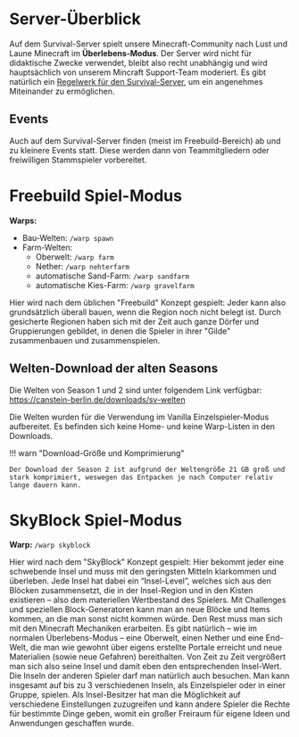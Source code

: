 # Server-Überblick

Auf dem Survival-Server spielt unsere Minecraft-Community nach Lust und Laune Minecraft im **Überlebens-Modus**. Der Server wird nicht für didaktische Zwecke verwendet, bleibt also recht unabhängig und wird hauptsächlich von unserem Mincraft Support-Team moderiert. Es gibt natürlich ein [Regelwerk für den Survival-Server](https://canstein-berlin.de/regeln-im-survival-server), um ein angenehmes Miteinander zu ermöglichen.

## Events

Auch auf dem Survival-Server finden (meist im Freebuild-Bereich) ab und zu kleinere Events statt. Diese werden dann von Teammitgliedern oder freiwilligen Stammspieler vorbereitet.

# Freebuild Spiel-Modus

**Warps:**
- Bau-Welten: `/warp spawn`
- Farm-Welten:
  - Oberwelt: `/warp farm`
  - Nether: `/warp nehterfarm`
  - automatische Sand-Farm: `/warp sandfarm`
  - automatische Kies-Farm: `/warp gravelfarm`

Hier wird nach dem üblichen "Freebuild" Konzept gespielt: Jeder kann also grundsätzlich überall bauen, wenn die Region noch nicht belegt ist. Durch gesicherte Regionen haben sich mit der Zeit auch ganze Dörfer und Gruppierungen gebildet, in denen die Spieler in ihrer "Gilde" zusammenbauen und zusammenspielen.

## Welten-Download der alten Seasons

Die Welten von Season 1 und 2 sind unter folgendem Link verfügbar:
https://canstein-berlin.de/downloads/sv-welten

Die Welten wurden für die Verwendung im Vanilla Einzelspieler-Modus aufbereitet. Es befinden sich keine Home- und keine Warp-Listen in den Downloads.

!!! warn "Download-Größe und Komprimierung"

    Der Download der Season 2 ist aufgrund der Weltengröße 21 GB groß und stark komprimiert, weswegen das Entpacken je nach Computer relativ lange dauern kann.

# SkyBlock Spiel-Modus

**Warp:** `/warp skyblock`

Hier wird nach dem "SkyBlock" Konzept gespielt: Hier bekommt jeder eine schwebende Insel und muss mit den geringsten Mitteln klarkommen und überleben. Jede Insel hat dabei ein “Insel-Level”, welches sich aus den Blöcken zusammensetzt, die in der Insel-Region und in den Kisten existieren – also dem materiellen Wertbestand des Spielers. Mit Challenges und speziellen Block-Generatoren kann man an neue Blöcke und Items kommen, an die man sonst nicht kommen würde. Den Rest muss man sich mit den Minecraft Mechaniken erarbeiten. Es gibt natürlich – wie im normalen Überlebens-Modus – eine Oberwelt, einen Nether und eine End-Welt, die man wie gewohnt über eigens erstellte Portale erreicht und neue Materialien (sowie neue Gefahren) bereithalten. Von Zeit zu Zeit vergrößert man sich also seine Insel und damit eben den entsprechenden Insel-Wert. Die Inseln der anderen Spieler darf man natürlich auch besuchen. Man kann insgesamt auf bis zu 3 verschiedenen Inseln, als Einzelspieler oder in einer Gruppe, spielen. Als Insel-Besitzer hat man die Möglichkeit auf verschiedene Einstellungen zuzugreifen und kann andere Spieler die Rechte für bestimmte Dinge geben, womit ein großer Freiraum für eigene Ideen und Anwendungen geschaffen wurde.